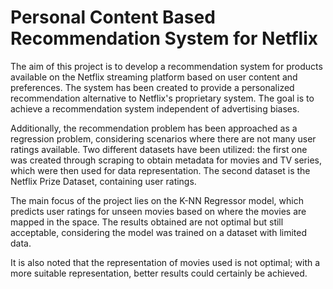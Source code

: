 # Personal Content Based Recommendation System for Netflix




The aim of this project is to develop a recommendation system for products available on the Netflix streaming platform based on user content and preferences. The system has been created to provide a personalized recommendation alternative to Netflix's proprietary system. The goal is to achieve a recommendation system independent of advertising biases.

Additionally, the recommendation problem has been approached as a regression problem, considering scenarios where there are not many user ratings available. Two different datasets have been utilized: the first one was created through scraping to obtain metadata for movies and TV series, which were then used for data representation. The second dataset is the Netflix Prize Dataset, containing user ratings.

The main focus of the project lies on the K-NN Regressor model, which predicts user ratings for unseen movies based on where the movies are mapped in the space. The results obtained are not optimal but still acceptable, considering the model was trained on a dataset with limited data.

It is also noted that the representation of movies used is not optimal; with a more suitable representation, better results could certainly be achieved.
